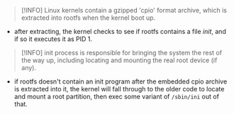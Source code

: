 > [!INFO] Linux kernels contain a gzipped 'cpio' format archive, which is extracted into rootfs when the kernel boot up.
- after extracting, the kernel checks to see if rootfs contains a file *init*, and if so it executes it as PID 1.
> [!INFO] init process is responsible for bringing the system the rest of the way up, including locating and mounting the real root device (if any).
- if rootfs doesn't contain an init program after the embedded cpio archive is extracted into it, the kernel will fall through to the older code to locate and mount a root partition, then exec some variant of `/sbin/ini` out of that.